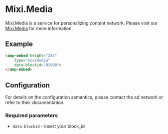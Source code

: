 <!---
Copyright 2018 The AMP HTML Authors. All Rights Reserved.

Licensed under the Apache License, Version 2.0 (the "License");
you may not use this file except in compliance with the License.
You may obtain a copy of the License at

      http://www.apache.org/licenses/LICENSE-2.0

Unless required by applicable law or agreed to in writing, software
distributed under the License is distributed on an "AS-IS" BASIS,
WITHOUT WARRANTIES OR CONDITIONS OF ANY KIND, either express or implied.
See the License for the specific language governing permissions and
limitations under the License.
-->

# Mixi.Media

Mixi.Media is a service for personalizing content network. Please visit our [Mixi.Media](https://Mixi.Media/dashboard) for more information.

## Example

```html
<amp-embed height="284"
    type="miximedia"
    data-blockid="91908">
</amp-embed>
```

## Configuration

For details on the configuration semantics, please contact the ad network or refer to their documentation. 

### Required parameters

- `data-blockid` - insert your block_id

